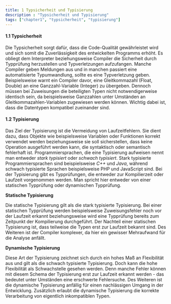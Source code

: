 ```yaml
---
title: 1 Typsicherheit und Typisierung
description : "Typsicherheit und Typisierung"
tags: ["chapter1", "typsicherheit", "typisierung"]
---
```


#### 1.1 Typsicherheit

Die Typsicherheit sorgt dafür, dass die Code-Qualität gewährleistet wird und sich somit die Zuverlässigkeit des entwickelten Programms erhöht. Es obliegt dem Interpreter beziehungsweise Compiler die Sicherheit durch Typprüfung herzustellen und Typverletzungen aufzufangen. Manche Compiler geben Meldungen aus und in manchen passiert eine automatisierte Typumwandlung, sollte es eine Typverletzung geben. Beispielsweise warnt ein Compiler davor, eine Gleitkommazahl (Float, Double) an eine Ganzzahl-Variable (Integer) zu übergeben. Dennoch müssen bei Zuweisungen die beteiligten Typen nicht notwendigerweise identisch sein, da beispielsweise Ganzzahlen unter Umständen an Gleitkommazahlen-Variablen zugewiesen werden können. Wichtig dabei ist, dass die Datentypen kompatibel zueinander sind.

#### 1.2 Typisierung

Das Ziel der Typisierung ist die Vermeidung von Laufzeitfehlern. Sie dient dazu, dass Objekte wie beispielsweise Variablen oder Funktionen korrekt verwendet werden beziehungsweise sie soll sicherstellen, dass keine Operation ausgeführt werden kann, die syntaktisch oder semantisch fehlerhaft ist. Programmiersprachen, die eine Typisierung aufweisen nennt man entweder _stark typisiert_ oder _schwach typisiert_. Stark typisierte Programmiersprachen sind beispielsweise _C++_ und _Java_, während schwach typisierte Sprachen beispielsweise PHP und JavaScript sind. Bei der Typisierung gibt es Typprüfungen, die entweder zur Kompilierzeit oder Laufzeit vorgenommen werden. Man spricht hier entweder von einer statischen Typprüfung oder dynamischen Typprüfung.

__Statische Typisierung__

Die statische Typisierung gilt als die stark typisierte Typisierung. Bei einer statischen Typprüfung werden beispielsweise Zuweisungsfehler noch vor der Laufzeit erkannt beziehungsweise wird eine Typprüfung bereits zum Zeitpunkt der Kompilierung durchgeführt. Der Nachteil einer statischen Typisierung ist, dass teilweise die Typen erst zur Laufzeit bekannt sind. Des Weiteren ist der Compiler komplexer, da hier ein gewisser Mehraufwand für die Analyse anfällt.  

__Dynamische Typisierung__

Diese Art der Typisierung zeichnet sich durch ein hohes Maß an Flexibilität aus und gilt als die schwach typisierte Typisierung. Doch kann die hohe Flexibilität als Schwachstelle gesehen werden. Denn manche Fehler können mit diesem Schema der Typisierung erst zur Laufzeit erkannt werden - das bedeutet unter Umständen eine erschwerte Fehlersuche. Des Weiteren ist die dynamische Typisierung anfällig für einen nachlässigen Umgang in der Entwicklung. Zusätzlich erlaubt die dynamische Typisierung die korrekte Verarbeitung von eigentlich inkompatiblen Typen.
